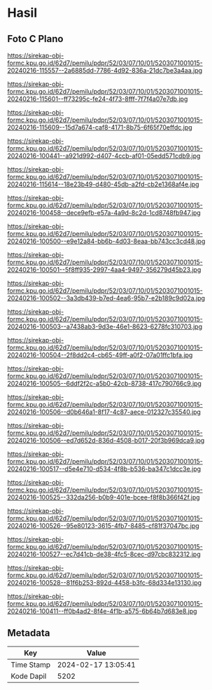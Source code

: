 # Hasil

## Foto C Plano

https://sirekap-obj-formc.kpu.go.id/62d7/pemilu/pdpr/52/03/07/10/01/5203071001015-20240216-115557--2a6885dd-7786-4d92-836a-21dc7be3a4aa.jpg

https://sirekap-obj-formc.kpu.go.id/62d7/pemilu/pdpr/52/03/07/10/01/5203071001015-20240216-115601--ff73295c-fe24-4f73-8fff-7f7f4a07e7db.jpg

https://sirekap-obj-formc.kpu.go.id/62d7/pemilu/pdpr/52/03/07/10/01/5203071001015-20240216-115609--15d7a674-caf8-4171-8b75-6f65f70effdc.jpg

https://sirekap-obj-formc.kpu.go.id/62d7/pemilu/pdpr/52/03/07/10/01/5203071001015-20240216-100441--a921d992-d407-4ccb-af01-05edd571cdb9.jpg

https://sirekap-obj-formc.kpu.go.id/62d7/pemilu/pdpr/52/03/07/10/01/5203071001015-20240216-115614--18e23b49-d480-45db-a2fd-cb2e1368af4e.jpg

https://sirekap-obj-formc.kpu.go.id/62d7/pemilu/pdpr/52/03/07/10/01/5203071001015-20240216-100458--dece9efb-e57a-4a9d-8c2d-1cd8748fb947.jpg

https://sirekap-obj-formc.kpu.go.id/62d7/pemilu/pdpr/52/03/07/10/01/5203071001015-20240216-100500--e9e12a84-bb6b-4d03-8eaa-bb743cc3cd48.jpg

https://sirekap-obj-formc.kpu.go.id/62d7/pemilu/pdpr/52/03/07/10/01/5203071001015-20240216-100501--5f8ff935-2997-4aa4-9497-356279d45b23.jpg

https://sirekap-obj-formc.kpu.go.id/62d7/pemilu/pdpr/52/03/07/10/01/5203071001015-20240216-100502--3a3db439-b7ed-4ea6-95b7-e2b189c9d02a.jpg

https://sirekap-obj-formc.kpu.go.id/62d7/pemilu/pdpr/52/03/07/10/01/5203071001015-20240216-100503--a7438ab3-9d3e-46e1-8623-6278fc310703.jpg

https://sirekap-obj-formc.kpu.go.id/62d7/pemilu/pdpr/52/03/07/10/01/5203071001015-20240216-100504--2f8dd2c4-cb65-49ff-a0f2-07a01ffc1bfa.jpg

https://sirekap-obj-formc.kpu.go.id/62d7/pemilu/pdpr/52/03/07/10/01/5203071001015-20240216-100505--6ddf2f2c-a5b0-42cb-8738-417c790766c9.jpg

https://sirekap-obj-formc.kpu.go.id/62d7/pemilu/pdpr/52/03/07/10/01/5203071001015-20240216-100506--d0b646a1-8f17-4c87-aece-012327c35540.jpg

https://sirekap-obj-formc.kpu.go.id/62d7/pemilu/pdpr/52/03/07/10/01/5203071001015-20240216-100506--ed7d652d-836d-4508-b017-20f3b969dca9.jpg

https://sirekap-obj-formc.kpu.go.id/62d7/pemilu/pdpr/52/03/07/10/01/5203071001015-20240216-100517--d5e4e710-d534-4f8b-b536-ba347c1dcc3e.jpg

https://sirekap-obj-formc.kpu.go.id/62d7/pemilu/pdpr/52/03/07/10/01/5203071001015-20240216-100525--332da256-b0b9-401e-bcee-f8f8b366f42f.jpg

https://sirekap-obj-formc.kpu.go.id/62d7/pemilu/pdpr/52/03/07/10/01/5203071001015-20240216-100526--95e80123-3615-4fb7-8485-cf81f37047bc.jpg

https://sirekap-obj-formc.kpu.go.id/62d7/pemilu/pdpr/52/03/07/10/01/5203071001015-20240216-100527--ec7d41cb-de38-4fc5-8cec-d97cbc832312.jpg

https://sirekap-obj-formc.kpu.go.id/62d7/pemilu/pdpr/52/03/07/10/01/5203071001015-20240216-100528--81f6b253-892d-4458-b3fc-68d334e13130.jpg

https://sirekap-obj-formc.kpu.go.id/62d7/pemilu/pdpr/52/03/07/10/01/5203071001015-20240216-100411--ff0b4ad2-8f4e-4f1b-a575-6b64b7d683e8.jpg


## Metadata

| Key        | Value               |
| ---------- | ------------------- |
| Time Stamp | 2024-02-17 13:05:41 |
| Kode Dapil | 5202                |



